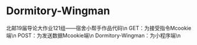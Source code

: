 # Dormitory-Wingman
北邮19届导论大作业121组——宿舍小帮手作品代码\n
GET：为接受指令Mcookie端\n
POST：为发送数据Mcookie端\n
Dormitory-Wingman：为小程序端\n

